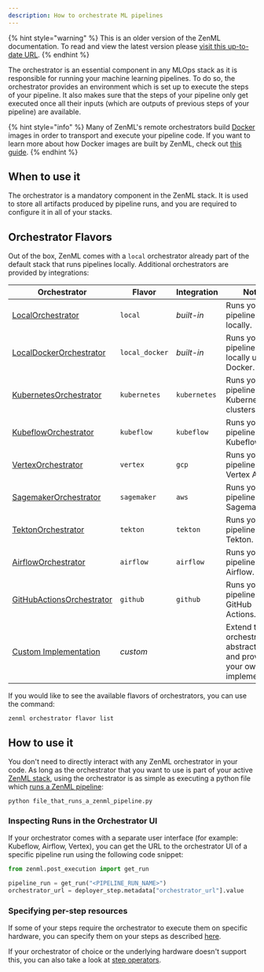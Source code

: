 ```yaml
---
description: How to orchestrate ML pipelines
---
```


{% hint style="warning" %}
This is an older version of the ZenML documentation. To read and view the latest version please [visit this up-to-date URL](https://docs.zenml.io).
{% endhint %}


The orchestrator is an essential component in any MLOps stack as 
it is responsible for running your machine learning pipelines.
To do so, the orchestrator provides an environment which is set up
to execute the steps of your pipeline. It also makes sure that
the steps of your pipeline only get executed once all their inputs
(which are outputs of previous steps of your pipeline) are available.

{% hint style="info" %}
Many of ZenML's remote orchestrators build [Docker](https://www.docker.com/)
images in order to transport and execute your pipeline code. If you want to 
learn more  about how Docker images are built by ZenML, check out
[this guide](../../starter-guide/production-fundamentals/containerization.md).
{% endhint %}

## When to use it

The orchestrator is a mandatory component in the ZenML stack. It is used
to store all artifacts produced by pipeline runs, and you are required to
configure it in all of your stacks.

## Orchestrator Flavors

Out of the box, ZenML comes with a `local` orchestrator already part of the
default stack that runs pipelines locally. Additional orchestrators
are provided by integrations:

| Orchestrator                                     | Flavor         | Integration  | Notes                                                                   |
|--------------------------------------------------|----------------|--------------|-------------------------------------------------------------------------|
| [LocalOrchestrator](./local.md)                  | `local`        | _built-in_   | Runs your pipelines locally.                                            |
| [LocalDockerOrchestrator](./local-docker.md)     | `local_docker` | _built-in_   | Runs your pipelines locally using Docker.                               |
| [KubernetesOrchestrator](./kubernetes.md)        | `kubernetes`   | `kubernetes` | Runs your pipelines in Kubernetes clusters.                             |
| [KubeflowOrchestrator](./kubeflow.md)            | `kubeflow`     | `kubeflow`   | Runs your pipelines using Kubeflow.                                     |
| [VertexOrchestrator](./vertex.md)       | `vertex`       | `gcp`        | Runs your pipelines in Vertex AI.                                       |
| [SagemakerOrchestrator](./sagemaker.md)       | `sagemaker`       | `aws`        | Runs your pipelines in Sagemaker.                                       |
| [TektonOrchestrator](./tekton.md)                | `tekton`       | `tekton`     | Runs your pipelines using Tekton.                                       |
| [AirflowOrchestrator](./airflow.md)              | `airflow`      | `airflow`    | Runs your pipelines using Airflow.                                      |
| [GitHubActionsOrchestrator](./github.md) | `github`       | `github`     | Runs your pipelines using GitHub Actions.                               |
| [Custom Implementation](./custom.md)             | _custom_       |              | Extend the orchestrator abstraction and provide your own implementation |

If you would like to see the available flavors of orchestrators, you can 
use the command:

```shell
zenml orchestrator flavor list
```

## How to use it

You don't need to directly interact with any ZenML orchestrator in your code.
As long as the orchestrator that you want to use is part of your active 
[ZenML stack](../../starter-guide/stacks/stacks.md),
using the orchestrator is as simple as executing a python file which 
[runs a ZenML pipeline](../../starter-guide/pipelines/pipelines.md):

```shell
python file_that_runs_a_zenml_pipeline.py
```

### Inspecting Runs in the Orchestrator UI

If your orchestrator comes with a separate user interface (for example: 
Kubeflow, Airflow, Vertex), you can get the URL to the orchestrator UI of a 
specific pipeline run using the following code snippet:

```python
from zenml.post_execution import get_run

pipeline_run = get_run("<PIPELINE_RUN_NAME>")
orchestrator_url = deployer_step.metadata["orchestrator_url"].value
```

### Specifying per-step resources

If some of your steps require the orchestrator to execute them on specific 
hardware, you can specify them on your steps as described [here](../../advanced-guide/pipelines/step-resources.md).

If your orchestrator of choice or the underlying hardware doesn't support this, 
you can also take a look at [step operators](../step-operators/step-operators.md).
